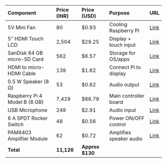 | Component | Price (INR) | Price (USD) | Purpose | URL |
| :--- | :--- | :--- | :--- | :--- |
| 5V Mini Fan | 80 | $0.93 | Cooling Raspberry Pi | [Link](https://robocraze.com/products/5v-mini-fan-for-raspberry-pi?variant=40192541982873) |
| 5″ HDMI Touch LCD | 2,504 | $29.25 | Display + touch input | [Link](https://robocraze.com/products/5-inch-lcd-hdmi-touch-screen-display-tft-lcd-panel-module?variant=40193802895513) |
| SanDisk 64 GB micro-SD Card | 562 | $6.57 | Storage for OS/apps | [Link](https://robocraze.com/products/sandisk-64gb-micro-sd-sdhc-card?variant=45520818634976) |
| HDMI to micro-HDMI Cable | 139 | $1.62 | Connect Pi to display | [Link](https://robocraze.com/products/hdmi-to-micro-hdmi-cable?variant=40193636597913) |
| 0.5 W Speaker (8 Ω) | 53 | $0.62 | Audio output | [Link](https://robocraze.com/products/0-5w-speaker?variant=40193361576089) |
| Raspberry Pi 4 Model B (8 GB) | 7,429 | $86.79 | Main controller board | [Link](https://robocraze.com/products/raspberry-pi-4-model-b-8-gb-ram?variant=40193825308825) |
| USB Microphone | 249 | $2.91 | Audio input | [Link](https://robocraze.com/products/usb-microphone-for-raspberry-pi-color-may-vary?variant=40192870809753) |
| 6 A SPDT Rocker Switch | 48 | $0.56 | Power ON/OFF control | [Link](https://robocraze.com/products/6-a-250v-3-pin-spdt-on-off-rocker-switch-jl-mrs-102-bk?variant=43223637393632) |
| PAM8403 Amplifier Module | 62 | $0.72 | Amplifies speaker audio | [Link](https://robocraze.com/products/pam-8403-amplifier-module?variant=40192902365337) |
| **Total** | **11,126** | **Approx $130** | | |

